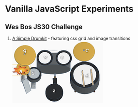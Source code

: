 Vanilla JavaScript Experiments
===

Wes Bos JS30 Challenge
---

1) [A Simple Drumkit](https://whatapalaver.github.io/javascriptings/wes30/simple_drumkit/) - featuring css grid and image transitions
![drumkit thumbnail](./images/drumkit.png)